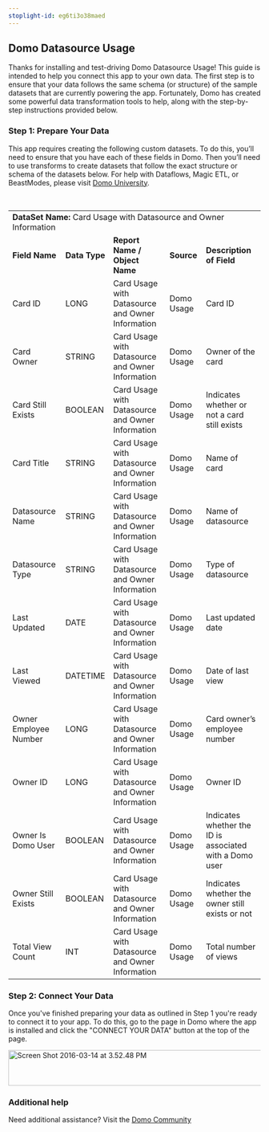 ```yaml
---
stoplight-id: eg6ti3o38maed
---
```


<div class="col-md-12 content-panel">
                <h2>Domo Datasource Usage</h2>
                <p></p><p>Thanks for installing and test-driving <span id="title">Domo Datasource Usage</span>! This guide is intended to help you connect this app to your own data. The first step is to ensure that your data follows the same schema (or structure) of the sample datasets that are currently powering the app. Fortunately, Domo has created some powerful data transformation tools to help, along with the step-by-step instructions provided below.</p>
<div id="Step%201:%20Identify%20Required%20Data%20Fields" class="doc-row">
<h3 class="doc-row-title">Step 1: Prepare Your Data</h3>
<div class="small-pad-bottom">
<p>This app requires creating the following custom datasets. To do this, you’ll need to ensure that you have each of these fields in Domo. Then you’ll need to use transforms to create datasets that follow the exact structure or schema of the datasets below. For help with Dataflows, Magic ETL, or BeastModes, please visit <a href="https://university.domo.com/" target="_blank">Domo University</a>.</p>
</div>
<br>
<div id="custom-data-container">
<p><!--tr>


<td colspan="6"></td>


</tr-->
</p><table id="Card-Usage-with-Datasource-and-Owner-Information">
<tbody>
<tr>
<td colspan="6"><strong>DataSet Name:</strong> <span class="value">Card Usage with Datasource and Owner Information</span></td>
</tr>
<tr>
<td><strong>Field Name</strong></td>
<td><strong>Data Type</strong></td>
<td><strong>Report Name / Object Name</strong></td>
<td><strong>Source </strong></td>
<td colspan="2"><strong>Description of Field</strong></td>
</tr>
<tr>
<td>Card ID</td>
<td>LONG</td>
<td>Card Usage with Datasource and Owner Information</td>
<td>Domo Usage</td>
<td colspan="2">Card ID</td>
</tr>
<tr>
<td>Card Owner</td>
<td>STRING</td>
<td>Card Usage with Datasource and Owner Information</td>
<td>Domo Usage</td>
<td colspan="2">Owner of the card</td>
</tr>
<tr>
<td>Card Still Exists</td>
<td>BOOLEAN</td>
<td>Card Usage with Datasource and Owner Information</td>
<td>Domo Usage</td>
<td colspan="2">Indicates whether or not a card still exists</td>
</tr>
<tr>
<td>Card Title</td>
<td>STRING</td>
<td>Card Usage with Datasource and Owner Information</td>
<td>Domo Usage</td>
<td colspan="2">Name of card</td>
</tr>
<tr>
<td>Datasource Name</td>
<td>STRING</td>
<td>Card Usage with Datasource and Owner Information</td>
<td>Domo Usage</td>
<td colspan="2">Name of datasource</td>
</tr>
<tr>
<td>Datasource Type</td>
<td>STRING</td>
<td>Card Usage with Datasource and Owner Information</td>
<td>Domo Usage</td>
<td colspan="2">Type of datasource</td>
</tr>
<tr>
<td>Last Updated</td>
<td>DATE</td>
<td>Card Usage with Datasource and Owner Information</td>
<td>Domo Usage</td>
<td colspan="2">Last updated date</td>
</tr>
<tr>
<td>Last Viewed</td>
<td>DATETIME</td>
<td>Card Usage with Datasource and Owner Information</td>
<td>Domo Usage</td>
<td colspan="2">Date of last view</td>
</tr>
<tr>
<td>Owner Employee Number</td>
<td>LONG</td>
<td>Card Usage with Datasource and Owner Information</td>
<td>Domo Usage</td>
<td colspan="2">Card owner’s employee number</td>
</tr>
<tr>
<td>Owner ID</td>
<td>LONG</td>
<td>Card Usage with Datasource and Owner Information</td>
<td>Domo Usage</td>
<td colspan="2">Owner ID</td>
</tr>
<tr>
<td>Owner Is Domo User</td>
<td>BOOLEAN</td>
<td>Card Usage with Datasource and Owner Information</td>
<td>Domo Usage</td>
<td colspan="2">Indicates whether the ID is associated with a Domo user</td>
</tr>
<tr>
<td>Owner Still Exists</td>
<td>BOOLEAN</td>
<td>Card Usage with Datasource and Owner Information</td>
<td>Domo Usage</td>
<td colspan="2">Indicates whether the owner still exists or not</td>
</tr>
<tr>
<td>Total View Count</td>
<td>INT</td>
<td>Card Usage with Datasource and Owner Information</td>
<td>Domo Usage</td>
<td colspan="2">Total number of views</td>
</tr>
</tbody>
</table>
<div class="doc-row medium-pad-top">
                <h3 class="doc-row-title">Step 2: Connect Your Data</h3>
                <div class="small-pad-bottom">
                    <p>Once you've finished preparing your data as outlined in Step 1 you're ready to connect it to your app. To do this, go to the page in Domo where the app is installed and click the "CONNECT YOUR DATA" button at the top of the page.</p>
                    <p class="small-pad">
                    <img class="alignnone size-full wp-image-1207" src="https://s3.amazonaws.com/development.domo.com/wp-content/uploads/2016/03/14155707/Screen-Shot-2016-03-14-at-3.52.48-PM1.png" alt="Screen Shot 2016-03-14 at 3.52.48 PM" width="1158" height="71">
                    </p>
                    <div id="ooyalaplayer-IyYTc1MjE61NwLdtrxXvZuhH-dSGbWnR" class="ooyalaplayer"></div>
                    <script>
                        OO.ready(function() {
                            OO.Player.create("ooyalaplayer-IyYTc1MjE61NwLdtrxXvZuhH-dSGbWnR", "IyYTc1MjE61NwLdtrxXvZuhH-dSGbWnR", {
                                height: 380
                            });
                        });
                    </script>
                </div>
                <h3 class="doc-row-title">Additional help</h3>
                <div class="small-pad-bottom">
                    <p>Need additional assistance? Visit the <a href="https://dojo.domo.com">Domo Community</a></p>
                </div>
            </div>
</div>
</div>
<p></p>            </div>
